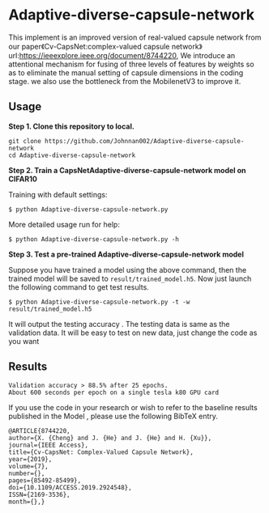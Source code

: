 # Adaptive-diverse-capsule-network

This implement is an improved version of real-valued capsule network from our paper《Cv-CapsNet:complex-valued capsule network》 url:https://ieeexplore.ieee.org/document/8744220, We introduce an attentional mechanism for fusing of three levels of features by weights so as to eliminate the manual setting of capsule dimensions in the coding stage. we also use the bottleneck from the MobilenetV3 to improve it.

## Usage

**Step 1. Clone this repository to local.**
```
git clone https://github.com/Johnnan002/Adaptive-diverse-capsule-network
cd Adaptive-diverse-capsule-network

```
**Step 2. Train a CapsNetAdaptive-diverse-capsule-network model on CIFAR10**  

Training with default settings:
```
$ python Adaptive-diverse-capsule-network.py

```
More detailed usage run for help:
```
$ python Adaptive-diverse-capsule-network.py -h
```

**Step 3. Test a pre-trained Adaptive-diverse-capsule-network model**

Suppose you have trained a model using the above command, then the trained model will be
saved to `result/trained_model.h5`. Now just launch the following command to get test results.
```
$ python Adaptive-diverse-capsule-network.py -t -w result/trained_model.h5
```
It will output the testing accuracy .
The testing data is same as the validation data. It will be easy to test on new data, 
just change the code as you want 

## Results

    Validation accuracy > 88.5% after 25 epochs.
    About 600 seconds per epoch on a single tesla k80 GPU card
    
If you use the code in your research or wish to refer to the baseline results published in the Model , please use the following BibTeX entry. 
```
@ARTICLE{8744220, 
author={X. {Cheng} and J. {He} and J. {He} and H. {Xu}}, 
journal={IEEE Access}, 
title={Cv-CapsNet: Complex-Valued Capsule Network}, 
year={2019}, 
volume={7}, 
number={}, 
pages={85492-85499},  
doi={10.1109/ACCESS.2019.2924548}, 
ISSN={2169-3536}, 
month={},}
    
    
